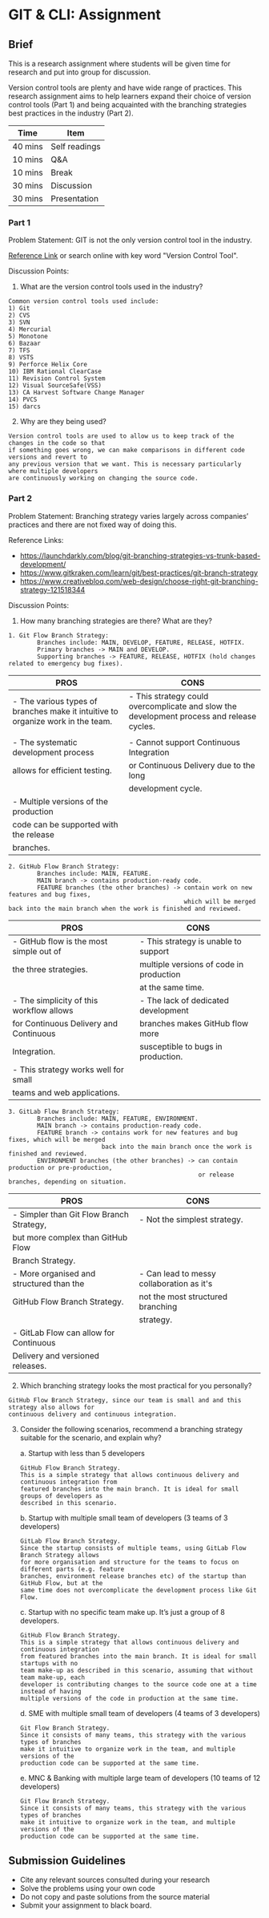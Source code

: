# GIT & CLI: Assignment

## Brief 

This is a research assignment where students will be given time for research and put into group for discussion.

Version control tools are plenty and have wide range of practices. This research assignment aims to help learners expand their choice of version control tools (Part 1) and being acquainted with the branching strategies best practices in the industry (Part 2).

| Time    | Item          |
|---------|---------------|
| 40 mins | Self readings |
| 10 mins | Q&A           |
| 10 mins | Break         |
| 30 mins | Discussion    |
| 30 mins | Presentation  |

### Part 1

Problem Statement: GIT is not the only version control tool in the industry. 

[Reference Link](https://www.softwaretestinghelp.com/version-control-software/) or search online with key word "Version Control Tool".

Discussion Points:

1. What are the version control tools used in the industry?
```
Common version control tools used include:
1) Git
2) CVS
3) SVN
4) Mercurial
5) Monotone
6) Bazaar
7) TFS
8) VSTS
9) Perforce Helix Core 
10) IBM Rational ClearCase
11) Revision Control System 
12) Visual SourceSafe(VSS) 
13) CA Harvest Software Change Manager
14) PVCS 
15) darcs 
```
2. Why are they being used?
```
Version control tools are used to allow us to keep track of the changes in the code so that 
if something goes wrong, we can make comparisons in different code versions and revert to 
any previous version that we want. This is necessary particularly where multiple developers 
are continuously working on changing the source code.
```
### Part 2

Problem Statement: Branching strategy varies largely across companies’ practices and there are not fixed way of doing this.

Reference Links:
- https://launchdarkly.com/blog/git-branching-strategies-vs-trunk-based-development/
- https://www.gitkraken.com/learn/git/best-practices/git-branch-strategy 
- https://www.creativebloq.com/web-design/choose-right-git-branching-strategy-121518344

Discussion Points:

1. How many branching strategies are there? What are they?
```
1. Git Flow Branch Strategy:
        Branches include: MAIN, DEVELOP, FEATURE, RELEASE, HOTFIX.
        Primary branches -> MAIN and DEVELOP.
        Supporting branches -> FEATURE, RELEASE, HOTFIX (hold changes related to emergency bug fixes).
```

| PROS                                                     | CONS                                       |
|----------------------------------------------------------|--------------------------------------------|
| - The various types of branches make it intuitive to organize work in the team.| - This strategy could overcomplicate and slow the development process and release cycles.|
|                                          |                                            |
| - The systematic development process     | - Cannot support Continuous Integration    |
|   allows for efficient testing.          |   or Continuous Delivery due to the long   |
|                                          |   development cycle.                       |
| - Multiple versions of the production    |                                            |
|   code can be supported with the release |                                            |
|   branches.                              |                                            |

```
2. GitHub Flow Branch Strategy:
        Branches include: MAIN, FEATURE.
        MAIN branch -> contains production-ready code.
        FEATURE branches (the other branches) -> contain work on new features and bug fixes, 
                                                 which will be merged back into the main branch when the work is finished and reviewed.
```

| PROS                                     | CONS                                       |
|------------------------------------------|--------------------------------------------|
| - GitHub flow is the most simple out of  | - This strategy is unable to support       |
|   the three strategies.                  |   multiple versions of code in production  |
|                                          |   at the same time.                        |
| - The simplicity of this workflow allows | - The lack of dedicated development        |
|   for Continuous Delivery and Continuous |   branches makes GitHub flow more          |
|   Integration.                           |   susceptible to bugs in production.       |
| - This strategy works well for small     |                                            |
|   teams and web applications.            |                                            |

```
3. GitLab Flow Branch Strategy:
        Branches include: MAIN, FEATURE, ENVIRONMENT.
        MAIN branch -> contains production-ready code.
        FEATURE branch -> contains work for new features and bug fixes, which will be merged 
                          back into the main branch once the work is finished and reviewed.
        ENVIRONMENT branches (the other branches) -> can contain production or pre-production,
                                                     or release branches, depending on situation.
```

| PROS                                     | CONS                                       |
|------------------------------------------|--------------------------------------------|
| - Simpler than Git Flow Branch Strategy, | - Not the simplest strategy.               |
|   but more complex than GitHub Flow      |                                            |
|   Branch Strategy.                       |                                            |
| - More organised and structured than the | - Can lead to messy collaboration as it's  |
|   GitHub Flow Branch Strategy.           |   not the most structured branching        |
|                                          |   strategy.                                |
| - GitLab Flow can allow for Continuous   |                                            |
|   Delivery and versioned releases.       |                                            |


2. Which branching strategy looks the most practical for you personally?
```
GitHub Flow Branch Strategy, since our team is small and and this strategy also allows for
continuous delivery and continuous integration.
```

3. Consider the following scenarios, recommend a branching strategy suitable for the scenario, and explain why?

    a. Startup with less than 5 developers
    ```
    GitHub Flow Branch Strategy.
    This is a simple strategy that allows continuous delivery and continuous integration from 
    featured branches into the main branch. It is ideal for small groups of developers as 
    described in this scenario.
    ```
    b. Startup with multiple small team of developers (3 teams of 3 developers)
    ```
    GitLab Flow Branch Strategy.
    Since the startup consists of multiple teams, using GitLab Flow Branch Strategy allows 
    for more organisation and structure for the teams to focus on different parts (e.g. feature
    branches, environment release branches etc) of the startup than GitHub Flow, but at the 
    same time does not overcomplicate the development process like Git Flow.
    ```
    c. Startup with no specific team make up. It’s just a group of 8 developers.
    ```
    GitHub Flow Branch Strategy.
    This is a simple strategy that allows continuous delivery and continuous integration 
    from featured branches into the main branch. It is ideal for small startups with no 
    team make-up as described in this scenario, assuming that without team make-up, each 
    developer is contributing changes to the source code one at a time instead of having 
    multiple versions of the code in production at the same time.
    ```
    d. SME with multiple small team of developers (4 teams of 3 developers)
    ```
    Git Flow Branch Strategy.
    Since it consists of many teams, this strategy with the various types of branches 
    make it intuitive to organize work in the team, and multiple versions of the 
    production code can be supported at the same time.
    ```
    e. MNC & Banking with multiple large team of developers (10 teams of 12 developers)
    ```
    Git Flow Branch Strategy.
    Since it consists of many teams, this strategy with the various types of branches 
    make it intuitive to organize work in the team, and multiple versions of the 
    production code can be supported at the same time.
    ```

## Submission Guidelines

- Cite any relevant sources consulted during your research
- Solve the problems using your own code
- Do not copy and paste solutions from the source material
- Submit your assignment to black board.
